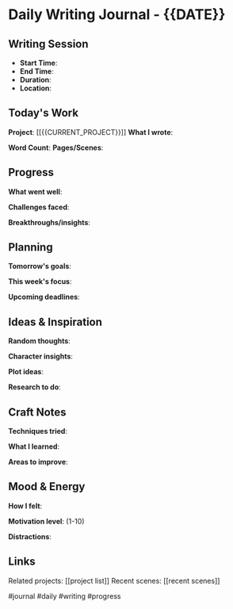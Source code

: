 # Daily Writing Journal - {{DATE}}

## Writing Session
- **Start Time**: 
- **End Time**: 
- **Duration**: 
- **Location**: 

## Today's Work
**Project**: [[{{CURRENT_PROJECT}}]]
**What I wrote**: 

**Word Count**: 
**Pages/Scenes**: 

## Progress
**What went well**: 

**Challenges faced**: 

**Breakthroughs/insights**: 

## Planning
**Tomorrow's goals**: 

**This week's focus**: 

**Upcoming deadlines**: 

## Ideas & Inspiration
**Random thoughts**: 

**Character insights**: 

**Plot ideas**: 

**Research to do**: 

## Craft Notes
**Techniques tried**: 

**What I learned**: 

**Areas to improve**: 

## Mood & Energy
**How I felt**: 

**Motivation level**: (1-10)

**Distractions**: 

## Links
Related projects: [[project list]]
Recent scenes: [[recent scenes]]

#journal #daily #writing #progress